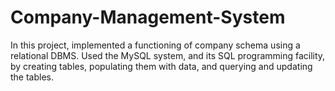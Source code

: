 # Company-Management-System
In this project, implemented a functioning of company schema using a relational DBMS. Used the MySQL system, and its SQL programming facility, by creating tables, populating them with data, and querying and updating the tables. 
